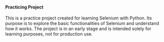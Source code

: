 #### Practicing Project
This is a practice project created for learning Selenium with Python. Its purpose is to explore the basic functionalities of Selenium and understand how it works. The project is in an early stage and is intended solely for learning purposes, not for production use.
